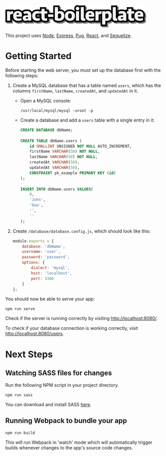 ![react-boilerplate](README.png)

This project uses [Node](https://nodejs.org/en/), [Express](https://expressjs.com/), [Pug](https://pugjs.org/api/getting-started.html), [React](https://reactjs.org/), and [Sequelize](http://docs.sequelizejs.com/).

# Getting Started
 
Before starting the web server, you must set up the database first with the following steps:

1. Create a MySQL database that has a table named `users`, which has the columns `firstName`, `lastName`, `createdAt`, and `updatedAt` in it.

    * Open a MySQL console:

        ```
        /usr/local/mysql/mysql -uroot -p
        ```

    * Create a database and add a `users` table with a single entry in it:

        ```sql
        CREATE DATABASE dbName;

        CREATE TABLE dbName.users (
            id SMALLINT UNSIGNED NOT NULL AUTO_INCREMENT,
            firstName VARCHAR(50) NOT NULL,
            lastName VARCHAR(50) NOT NULL,
            createdAt VARCHAR(50),
            updatedAt VARCHAR(50),
            CONSTRAINT pk_example PRIMARY KEY (id)
        );

        INSERT INTO dbName.users VALUES(
            0,
            'John',
            'Doe',
            '',
            ''
        );
        ```

2. Create `/database/database.config.js`, which should look like this:

    ```javascript
    module.exports = {
        database: 'dbName',
        username: 'user',
        password: 'password',
        options: {
            dialect: 'mysql',
            host: 'localhost',
            port: 3306
        }
    };
    ```

You should now be able to serve your app:

```
npm run serve
```

Check if the server is running correctly by visiting  [http://localhost:8080/]().

To check if your database connection is working correctly, visit [http://localhost:8080/users]().

# Next Steps

## Watching SASS files for changes

Run the following NPM script in your project directory.

```
npm run sass
```

You can download and install SASS [here](https://sass-lang.com/).

## Running Webpack to bundle your app

```
npm run build
```

This will run Webpack in 'watch' mode which will automatically trigger builds whenever changes to the app's source code changes.